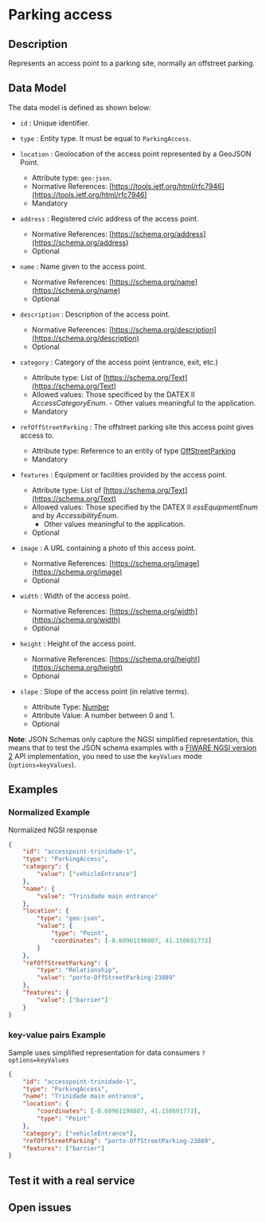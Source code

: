 # Parking access

## Description

Represents an access point to a parking site, normally an offstreet parking.

## Data Model

The data model is defined as shown below:

- `id` : Unique identifier.

- `type` : Entity type. It must be equal to `ParkingAccess`.

- `location` : Geolocation of the access point represented by a GeoJSON Point.

  - Attribute type: `geo:json`.
  - Normative References:
        [https://tools.ietf.org/html/rfc7946](https://tools.ietf.org/html/rfc7946)
  - Mandatory

- `address` : Registered civic address of the access point.

  - Normative References:
        [https://schema.org/address](https://schema.org/address)
  - Optional

- `name` : Name given to the access point.

  - Normative References: [https://schema.org/name](https://schema.org/name)
  - Optional

- `description` : Description of the access point.

  - Normative References:
        [https://schema.org/description](https://schema.org/description)
  - Optional

- `category` : Category of the access point (entrance, exit, etc.)

  - Attribute type: List of
        [https://schema.org/Text](https://schema.org/Text)
  - Allowed values: Those specificed by the DATEX II _AccessCategoryEnum_.
        -   Other values meaningful to the application.
  - Mandatory

- `refOffStreetParking` : The offstreet parking site this access point gives
    access to.

  - Attribute type: Reference to an entity of type
        [OffStreetParking](../../OffStreetParking/doc/spec.md)
  - Mandatory

- `features` : Equipment or facilities provided by the access point.

  - Attribute type: List of
        [https://schema.org/Text](https://schema.org/Text)
  - Allowed values: Those specified by the DATEX II  _essEquipmentEnum_
        and by _AccessibilityEnum_.
    - Other values meaningful to the application.
  - Optional

- `image` : A URL containing a photo of this access point.

  - Normative References:
        [https://schema.org/image](https://schema.org/image)
  - Optional

- `width` : Width of the access point.

  - Normative References:
        [https://schema.org/width](https://schema.org/width)
  - Optional

- `height` : Height of the access point.

  - Normative References:
        [https://schema.org/height](https://schema.org/height)
  - Optional

- `slope` : Slope of the access point (in relative terms).
  - Attribute Type: [Number](https://schema.org/Number)
  - Attribute Value: A number between 0 and 1.
  - Optional

**Note**: JSON Schemas only capture the NGSI simplified representation, this
means that to test the JSON schema examples with a
[FIWARE NGSI version 2](http://fiware.github.io/specifications/ngsiv2/stable)
API implementation, you need to use the `keyValues` mode (`options=keyValues`).

## Examples

### Normalized  Example

Normalized NGSI response

```json
{
    "id": "accesspoint-trinidade-1",
    "type": "ParkingAccess",
    "category": {
        "value": ["vehicleEntrance"]
    },
    "name": {
        "value": "Trinidade main entrance"
    },
    "location": {
        "type": "geo:json",
        "value": {
            "type": "Point",
            "coordinates": [-8.60961198807, 41.150691773]
        }
    },
    "refOffStreetParking": {
        "type": "Relationship",
        "value": "porto-OffStreetParking-23889"
    },
    "features": {
        "value": ["barrier"]
    }
}
```

### key-value pairs Example

Sample uses simplified representation for data consumers `?options=keyValues`

```json
{
    "id": "accesspoint-trinidade-1",
    "type": "ParkingAccess",
    "name": "Trinidade main entrance",
    "location": {
        "coordinates": [-8.60961198807, 41.150691773],
        "type": "Point"
    },
    "category": ["vehicleEntrance"],
    "refOffStreetParking": "porto-OffStreetParking-23889",
    "features": ["barrier"]
}
```

## Test it with a real service

## Open issues
